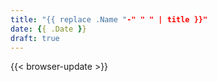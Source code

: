 ```yaml
---
title: "{{ replace .Name "-" " " | title }}"
date: {{ .Date }}
draft: true
---
```


{{< browser-update >}}